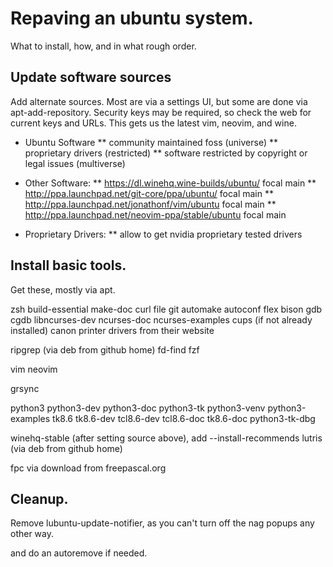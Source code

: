 # Repaving an ubuntu system.

What to install, how, and in what rough order.

## Update software sources

Add alternate sources. Most are via a settings UI, but some are
done via apt-add-repository. Security keys may be required, so
check the web for current keys and URLs. This gets us the latest
vim, neovim, and wine.

* Ubuntu Software
** community maintained foss (universe)
** proprietary drivers (restricted)
** software restricted by copyright or legal issues (multiverse)

* Other Software:
** https://dl.winehq.wine-builds/ubuntu/ focal main
** http://ppa.launchpad.net/git-core/ppa/ubuntu/ focal main
** http://ppa.launchpad.net/jonathonf/vim/ubuntu focal main
** http://ppa.launchpad.net/neovim-ppa/stable/ubuntu focal main

* Proprietary Drivers:
** allow to get nvidia proprietary tested drivers

## Install basic tools.

Get these, mostly via apt.

zsh
build-essential
make-doc
curl
file
git
automake
autoconf
flex
bison
gdb
cgdb
libncurses-dev
ncurses-doc
ncurses-examples
cups (if not already installed)
canon printer drivers from their website

ripgrep (via deb from github home)
fd-find
fzf

vim
neovim

grsync

python3 python3-dev python3-doc python3-tk python3-venv python3-examples
tk8.6 tk8.6-dev tcl8.6-dev tcl8.6-doc tk8.6-doc
python3-tk-dbg

winehq-stable (after setting source above), add --install-recommends
lutris (via deb from github home)

fpc via download from freepascal.org

## Cleanup.

Remove lubuntu-update-notifier, as you can't turn off the
nag popups any other way.

and do an autoremove if needed.

